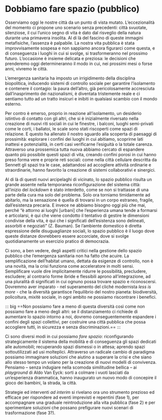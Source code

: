 # Dobbiamo fare spazio (pubblico)

Osserviamo oggi le nostre città da un punto di vista mutato. L’eccezionalità del momento ci propone uno scenario senza precedenti: città svuotate, silenziose, il cui l’unico segno di vita è dato dal risveglio della natura durante una primavera insolita. Al di là del fascino di queste immagini metafisiche, l’assenza è palpabile. La nostra vita pubblica è stata improvvisamente sospesa e non sappiamo ancora figurarci come questa, e di conseguenza i luoghi in cui si svolge, si trasformeranno nel prossimo futuro. L’occasione è insieme delicata e preziosa: le decisioni che prenderemo oggi determineranno il modo in cui, nei prossimi mesi o forse anni, vivremo le città.

L’emergenza sanitaria ha imposto un irrigidimento della disciplina biopolitica, inducendo sistemi di controllo sociale per garantire l’isolamento e contenere il contagio: la paura dell’altro, già pericolosamente accresciuta dall’inasprimento dei nazionalismi, è diventata tristemente reale e ci sentiamo tutto ad un tratto insicuri e inibiti in qualsiasi scambio con il mondo esterno.

Per contro è emerso, proprio in reazione all’isolamento, un desiderio istintivo di contatto con gli altri, che si è inizialmente riversato nella creazione di nuovi riti sociali in cui le finestre, i balconi, luoghi semi-privati come le corti, i ballatoi, le scale sono stati riscoperti come spazi di relazione. E questo ha allenato il nostro sguardo alla scoperta di paesaggi di prossimità: esplorare i confini dei luoghi in cui abitiamo, scoprirne lati inattesi e potenzialità, in certi casi verificarne l’esiguità o la totale carenza.
Attraverso una prossemica tutta nuova abbiamo cercato di espandere quanto più possibile questi spazi di vita, creando confini porosi in cui hanno preso forma vere e proprie reti sociali: come nella città cellulare descritta da Sennett gli spazi tra le case, adattandosi ad accogliere attività ordinarie e straordinarie, hanno favorito la creazione di sistemi collaborativi e sinergici.

Al di là di questi nuovi arcipelaghi di vicinato, lo spazio pubblico risulta un grande assente nella temporanea riconfigurazione del sistema città: all’inizio del *lockdown* è stato interdetto, come se non si trattasse di una parte della cura ma solo del problema. Solo ora torniamo timidamente ad abitarlo, ma la sensazione è quella di trovarsi in un corpo estraneo, fragile, dall’esistenza precaria. E invece ne abbiamo bisogno oggi più che mai, perché “è attorno ai luoghi [urbani] che l’esperienza umana tende a formarsi e articolarsi, è qui che viene condotto il tentativo di gestire le dimensioni condivise della vita, è qui che i significati dell’esistenza sono delineati, assorbiti e negoziati” (Z. Bauman). Se l’ambiente domestico è diretta espressione delle disuguaglianze sociali, lo spazio pubblico è il luogo dove queste distanze dovrebbero essere accorciate, dove si svolge quotidianamente un esercizio pratico di democrazia.

Ci sono, a ben vedere, degli aspetti critici nella gestione dello spazio pubblico che l’emergenza sanitaria non ha fatto che acuire. La semplificazione dell’habitat umano, dettata da esigenze di controllo, non è una novità, ma la crisi funziona come acceleratore in molti sensi. Semplificare vuole dire implicitamente ridurre le possibilità, precludere, escludere; al contrario forme ibride e flessibili aprono all’integrazione, ad una pluralità di significati in cui ognuno possa trovare spazio e riconoscersi. Dovremmo aver imparato - nel superamento del cliché modernista *less is more* - che la diversità garantisce l’equilibrio del nostro pianeta: biodiversità, policoltura, mixitè sociale, in ogni ambito ne possiamo riscontrare i benefici.

::: big
==Non possiamo fare a meno di questa diversità così come non possiamo fare a meno degli altri: se il distanziamento ci richiede di aumentare lo spazio intorno a noi, dovremo conseguentemente espandere i confini degli spazi collettivi, per costruire una città pubblica che possa accogliere tutti, in sicurezza e senza discriminazioni.==
:::

Ci sono diversi modi in cui possiamo *fare spazio*: riconfigurando strategicamente il sistema della mobilità e di conseguenza gli spazi dedicati alle automobili; recuperando spazi dismessi o in attesa; aprendo spazi sottoutilizzati ad usi molteplici. Attraverso un radicale cambio di paradigma possiamo immaginare soluzioni che aiutino a superare la crisi e che siano allo stesso tempo un volano per la creazione di nuovi modelli di convivenza. Pensiamo – senza indugiare nella scomoda similitudine bellica – ai *playground* di Aldo Van Eyck: sorti a colmare i vuoti lasciati da un’esperienza drammatica, hanno inaugurato un nuovo modo di concepire il gioco dei bambini, la strada, la città.

Strategie ed interventi *ad interim* si rivelano ora uno strumento prezioso ed efficace per rispondere ad eventi imprevisti e repentini (fase 1), per accompagnare una graduale reintroduzione alla vita pubblica (fase 2) e per sperimentare soluzioni che possano prefigurare nuovi scenari di trasformazione (fase 3?).
